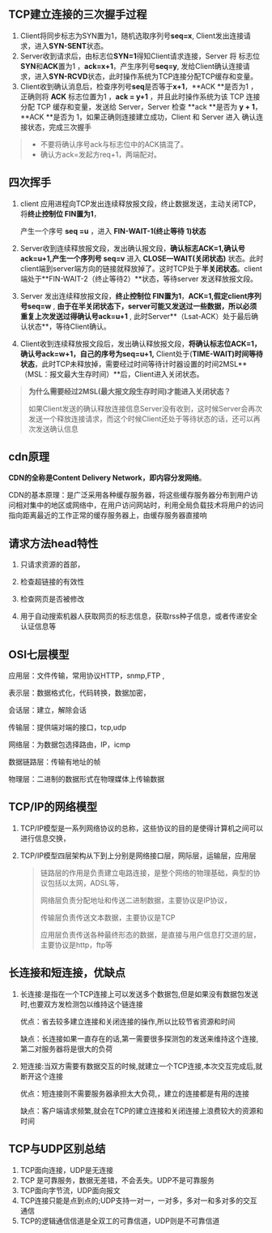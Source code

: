 ## TCP建立连接的三次握手过程

1. Client将同步标志为SYN置为1，随机选取序列号**seq=x**, Client发出连接请求，进入**SYN-SENT**状态。
2. Server收到请求后，由标志位**SYN=1**得知Client请求连接，Server 将 标志位**SYN**和**ACK**置为1 ，**ack=x+1**，产生序列号**seq=y**, 发给Client确认连接请求，进入**SYN-RCVD**状态，此时操作系统为TCP连接分配TCP缓存和变量。
3. Client收到确认消息后，检查序列号**seq**是否等于**x+1**，**ACK **是否为1 ，正确则将 **ACK** 标志位置为1 ，**ack = y+1** ，并且此时操作系统为该 TCP 连接分配 TCP 缓存和变量，发送给 Server，Server 检查 **ack **是否为 **y + 1**，**ACK **是否为 1，如果正确则连接建立成功，Client 和 Server 进入 确认连接状态，完成三次握手

> - 不要将确认序号ack与标志位中的ACK搞混了。
> - 确认方ack=发起方req+1，两端配对。

## 四次挥手

1. client 应用进程向TCP发出连续释放报文段，终止数据发送，主动关闭TCP，将**终止控制位 FIN置为1**，

   产生一个序号 **seq =u** ，进入 **FIN-WAIT-1(终止等待 1)状态**

2. Server收到连续释放报文段，发出确认报文段，**确认标志ACK=1,确认号ack=u+1,产生一个序列号 seq=v** 进入 **CLOSE—WAIT(关闭状态)** 状态。此时client端到server端方向的链接就释放掉了。这时TCP处于**半关闭状态**。client端处于**FIN-WAIT-2（终止等待2）**状态，等待server 发送释放报文段。

3. Server 发出连续释放报文段，**终止控制位 FIN置为1**，**ACK=1,假定client序列号seq=w** , **由于在半关闭状态下，server可能又发送过一些数据，所以必须重复上次发送过得确认号ack=u+1** , 此时Server**（Lsat-ACK）处于最后确认状态**，等待Client确认。

4. Client收到连续释放报文段后，发出确认释放报文段，**将确认标志位ACK=1，确认号ack=w+1，自己的序号为seq=u+1,** Client处于(**TIME-WAIT)时间等待状态**，此时TCP未释放掉，需要经过时间等待计时器设置的时间2MSL**（MSL：报文最大生存时间）**后，Client进入关闭状态。

> **为什么需要经过2MSL(最大报文段生存时间)才能进入关闭状态？**
>
> 如果Client发送的确认释放连接信息Server没有收到，这时候Server会再次发送一个释放连接请求，而这个时候Client还处于等待状态的话，还可以再次发送确认信息

##  cdn原理

**CDN的全称是Content Delivery Network，即内容分发网络**。

CDN的基本原理：是广泛采用各种缓存服务器，将这些缓存服务器分布到用户访问相对集中的地区或网络中，在用户访问网站时，利用全局负载技术将用户的访问指向距离最近的工作正常的缓存服务器上，由缓存服务器直接响

## 请求方法head特性

1. 只请求资源的首部，

2. 检查超链接的有效性

3. 检查网页是否被修改

4. 用于自动搜索机器人获取网页的标志信息，获取rss种子信息，或者传递安全认证信息等

## OSI七层模型

应用层：文件传输，常用协议HTTP，snmp,FTP ,

表示层：数据格式化，代码转换，数据加密，

会话层：建立，解除会话

传输层：提供端对端的接口，tcp,udp

网络层：为数据包选择路由，IP，icmp

数据链路层：传输有地址的帧

物理层：二进制的数据形式在物理媒体上传输数据

## TCP/IP的网络模型

1. TCP/IP模型是一系列网络协议的总称，这些协议的目的是使得计算机之间可以进行信息交换，

2. TCP/IP模型四层架构从下到上分别是网络接口层，网际层，运输层，应用层

   > 链路层的作用是负责建立电路连接，是整个网络的物理基础，典型的协议包括以太网，ADSL等，
   >
   > 网络层负责分配地址和传送二进制数据，主要协议是IP协议，
   >
   > 传输层负责传送文本数据，主要协议是TCP
   >
   > 应用层负责传送各种最终形态的数据，是直接与用户信息打交道的层，主要协议是http，ftp等

 

## 长连接和短连接，优缺点

1. 长连接:是指在一个TCP连接上可以发送多个数据包,但是如果没有数据包发送时,也要双方发检测包以维持这个链连接

   优点：省去较多建立连接和关闭连接的操作,所以比较节省资源和时间

   缺点：长连接如果一直存在的话,第一需要很多探测包的发送来维持这个连接,第二对服务器将是很大的负荷

2. 短连接:当双方需要有数据交互的时候,就建立一个TCP连接,本次交互完成后,就断开这个连接

   优点：短连接则不需要服务器承担太大负荷,，建立的连接都是有用的连接

   缺点：客户端请求频繁,就会在TCP的建立连接和关闭连接上浪费较大的资源和时间

## TCP与UDP区别总结

1. TCP面向连接，UDP是无连接
2. TCP 是可靠服务，数据无差错，不会丢失。UDP不是可靠服务
3. TCP面向字节流，UDP面向报文
4. TCP连接只能是点到点的;UDP支持一对一，一对多，多对一和多对多的交互通信
5. TCP的逻辑通信信道是全双工的可靠信道，UDP则是不可靠信道